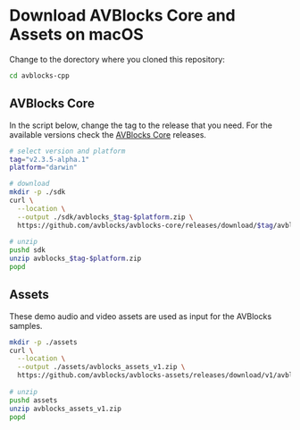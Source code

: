 # Download AVBlocks Core and Assets on macOS

Change to the dorectory where you cloned this repository:

```bash
cd avblocks-cpp
```

## AVBlocks Core

In the script below, change the tag to the release that you need. For the available versions check the [AVBlocks Core](https://github.com/avblocks/avblocks-core/releases) releases.   

```bash
# select version and platform
tag="v2.3.5-alpha.1"
platform="darwin"

# download
mkdir -p ./sdk
curl \
  --location \
  --output ./sdk/avblocks_$tag-$platform.zip \
  https://github.com/avblocks/avblocks-core/releases/download/$tag/avblocks_$tag-$platform.zip
  
# unzip
pushd sdk
unzip avblocks_$tag-$platform.zip
popd
```

## Assets

These demo audio and video assets are used as input for the AVBlocks samples.

```bash
mkdir -p ./assets
curl \
  --location \
  --output ./assets/avblocks_assets_v1.zip \
  https://github.com/avblocks/avblocks-assets/releases/download/v1/avblocks_assets_v1.zip
  
# unzip
pushd assets
unzip avblocks_assets_v1.zip
popd
```

### 
